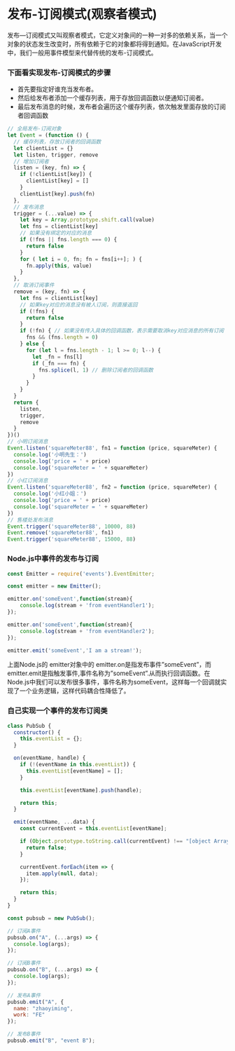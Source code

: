 发布-订阅模式(观察者模式)
=====

发布—订阅模式又叫观察者模式，它定义对象间的一种一对多的依赖关系，当一个对象的状态发生改变时，所有依赖于它的对象都将得到通知。在JavaScript开发中，我们一般用事件模型来代替传统的发布-订阅模式。 

### 下面看实现发布-订阅模式的步骤

* 首先要指定好谁充当发布者。
* 然后给发布者添加一个缓存列表，用于存放回调函数以便通知订阅者。
* 最后发布消息的时候，发布者会遍历这个缓存列表，依次触发里面存放的订阅者回调函数

```js
// 全局发布-订阅对象
let Event = (function () {
  // 缓存列表，存放订阅者的回调函数
  let clientList = {}
  let listen, trigger, remove
  // 增加订阅者
  listen = (key, fn) => {
    if (!clientList[key]) {
      clientList[key] = []
    }
    clientList[key].push(fn)
  },
  // 发布消息
  trigger = (...value) => {
    let key = Array.prototype.shift.call(value)
    let fns = clientList[key]
    // 如果没有绑定的对应的消息
    if (!fns || fns.length === 0) {
      return false
    }
    for ( let i = 0, fn; fn = fns[i++]; ) {
      fn.apply(this, value)
    }
  },
  // 取消订阅事件
  remove = (key, fn) => {
    let fns = clientList[key]
    // 如果key对应的消息没有被人订阅，则直接返回
    if (!fns) {
      return false
    }
    if (!fn) { // 如果没有传入具体的回调函数，表示需要取消key对应消息的所有订阅
      fns && (fns.length = 0)
    } else {
      for (let l = fns.length - 1; l >= 0; l--) {
        let _fn = fns[l]
        if (_fn === fn) {
          fns.splice(l, 1) // 删除订阅者的回调函数
        }
      }
    }
  }
  return {
    listen,
    trigger,
    remove
  }
})()
// 小明订阅消息
Event.listen('squareMeter88', fn1 = function (price, squareMeter) {
  console.log('小明先生：')
  console.log('price = ' + price)
  console.log('squareMeter = ' + squareMeter)
})
// 小红订阅消息
Event.listen('squareMeter88', fn2 = function (price, squareMeter) {
  console.log('小红小姐：')
  console.log('price = ' + price)
  console.log('squareMeter = ' + squareMeter)
})
// 售楼处发布消息
Event.trigger('squareMeter88', 10000, 88)
Event.remove('squareMeter88', fn1)
Event.trigger('squareMeter88', 15000, 88)
```

### Node.js中事件的发布与订阅

```js
const Emitter = require('events').EventEmitter;

const emitter = new Emitter();

emitter.on('someEvent',function(stream){
	console.log(stream + 'from eventHandler1');
});

emitter.on('someEvent',function(stream){
	console.log(stream + 'from eventHandler2');
});

emitter.emit('someEvent','I am a stream!');
```

上面Node.js的 emitter对象中的 emitter.on是指发布事件”someEvent”，而emitter.emit是指触发事件,事件名称为”someEvent”.从而执行回调函数。在Node.js中我们可以发布很多事件，事件名称为someEvent，这样每一个回调就实现了一个业务逻辑，这样代码耦合性降低了。

### 自己实现一个事件的发布订阅类

```js
class PubSub {
  constructor() {
    this.eventList = {};
  }

  on(eventName, handle) {
    if (!(eventName in this.eventList)) {
      this.eventList[eventName] = [];
    }

    this.eventList[eventName].push(handle);

    return this;
  }

  emit(eventName, ...data) {
    const currentEvent = this.eventList[eventName];

    if (Object.prototype.toString.call(currentEvent) !== "[object Array]") {
      return false;
    }

    currentEvent.forEach(item => {
      item.apply(null, data);
    });

    return this;
  }
}

const pubsub = new PubSub();

// 订阅A事件
pubsub.on("A", (...args) => {
  console.log(args);
});

// 订阅B事件
pubsub.on("B", (...args) => {
  console.log(args);
});

// 发布A事件
pubsub.emit("A", {
  name: "zhaoyiming",
  work: "FE"
});

// 发布B事件
pubsub.emit("B", "event B");

```